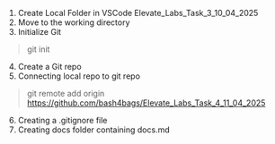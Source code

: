 1. Create Local Folder in VSCode Elevate_Labs_Task_3_10_04_2025
2. Move to the working directory
3. Initialize Git
> git init
4. Create a Git repo
5. Connecting local repo to git repo
> git remote add origin https://github.com/bash4bags/Elevate_Labs_Task_4_11_04_2025
6. Creating a .gitignore file
7. Creating docs folder containing docs.md